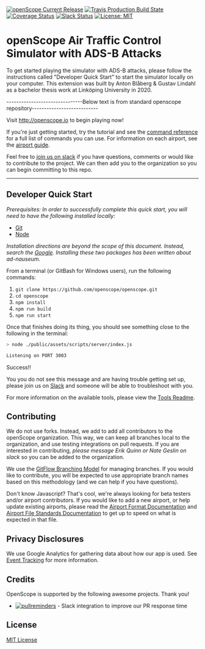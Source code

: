[![openScope Current Release](https://img.shields.io/github/release/openscope/openscope.svg)](https://github.com/openscope/openscope/releases)
[![Travis Production Build State](https://img.shields.io/travis/openscope/openscope/master.svg)](https://github.com/openscope/openscope/tree/master)
[![Coverage Status](https://coveralls.io/repos/github/openscope/openscope/badge.svg?branch=develop)](https://coveralls.io/github/openscope/openscope?branch=develop)
[![Slack Status](http://slack.openscope.io/badge.svg)](http://slack.openscope.io)
[![License: MIT](https://img.shields.io/badge/license-MIT-blue.svg)](./LICENSE.md)

# openScope Air Traffic Control Simulator with ADS-B Attacks

To get started playing the simulator with ADS-B attacks, please follow the instructions called "Developer Quick Start" to start the simulator locally on your computer.
This extension was built by Anton Blåberg & Gustav Lindahl as a bachelor thesis work at Linköping University in 2020.

-------------------------------Below text is from standard openscope repository---------------------------

Visit http://openscope.io to begin playing now!

If you're just getting started, try the tutorial and see the [command reference](documentation/commands.md) for a full list of commands you can use. For information on each airport, see the [airport guide](documentation/airport-guides/airport-guide-directory.md).

Feel free to [join us on slack](http://slack.openscope.io/) if you have questions, comments or would like to contribute to the project. We can then add you to the organization so you can begin committing to this repo.

---

## Developer Quick Start

_Prerequisites: In order to successfully complete this quick start, you will need to have the following installed locally:_

- [Git](https://git-scm.com/downloads)
- [Node](https://nodejs.org/en/download/)

_Installation directions are beyond the scope of this document.  Instead, search the [Google](http://google.com).  Installing these two packages has been written about ad-nauseum._

From a terminal (or GitBash for Windows users), run the following commands:

1. `git clone https://github.com/openscope/openscope.git`
1. `cd openscope`
1. `npm install`
1. `npm run build`
1. `npm run start`

Once that finishes doing its thing, you should see something close to the following in the terminal:

```bash
> node ./public/assets/scripts/server/index.js

Listening on PORT 3003
```

Success!!

You you do not see this message and are having trouble getting set up, please join us on [Slack](http://slack.openscope.io) and someone will be able to troubleshoot with you.

For more information on the available tools, please view the [Tools Readme](tools/README.md).

## Contributing

We do not use forks. Instead, we add to add all contributors to the openScope organization. This way, we can keep all branches local to the organization, and use testing integrations on pull requests. If you are interested in contributing, _please message Erik Quinn or Nate Geslin on slack_ so you can be added to the organization.

We use the [GitFlow Branching Model](http://nvie.com/posts/a-successful-git-branching-model) for managing branches.  If you would like to contribute, you will be expected to use appropriate branch names based on this methodology (and we can help if you have questions).

Don't know Javascript?  That's cool, we're always looking for beta testers and/or airport contributors.  If you would like to add a new airport, or help update existing airports, please read the [Airport Format Documentation](documentation/airport-format.md) and [Airport File Standards Documentation](documentation/airport-file-standards.md) to get up to speed on what is expected in that file.

## Privacy Disclosures

We use Google Analytics for gathering data about how our app is used. See [Event Tracking](documentation/event-tracking.md) for more information.

## Credits

OpenScope is supported by the following awesome projects. Thank you!

- [![pullreminders](https://pullreminders.com/badge.svg)](https://pullreminders.com?ref=badge) - Slack integration to improve our PR response time

## License

[MIT License](LICENSE.md)
